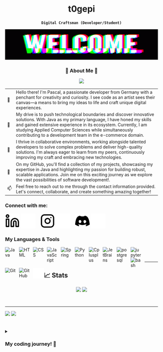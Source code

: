 
<div align="center">

# t0gepi
**`Digital Craftsman (Developer/Student)`**

</div>

<img width="100%" height="100" alt="cartman-wazzup" src="./img/welcome.gif">

<h3 align="center"> 🌟 About Me 🌟 </h3>

<p align="center">
  <img src="https://readme-typing-svg.herokuapp.com?font=Fira+Code&duration=4000&pause=1000&color=16F728&width=800&lines=Give+a+man+a+match%2C+and+he%E2%80%99ll+be+warm+for+a+few+hours...;...+set+him+on+fire%2C+and+he+will+be+warm+for+the+rest+of+his+life.;I+made+a+website+for+orphans...;...++it+doesn't+have+a+homepage.;My+grandma+has+the+heart+of+a+lion...;...+and+a+lifetime+ban+from+the+zoo.;I+threw+a+boomerang+a+few+years+ago...;...+I+now+live+in+constant+fear.">
</p>
  
<table>
  <tr>
    <td>👋</td>
    <td>
      Hello there! I'm Pascal, a passionate developer from Germany with a penchant for creativity and curiosity. I see code as an artist sees their canvas—a means to bring my ideas to life 
      and craft unique digital experiences.
    </td>
  </tr>
  
  <tr>
    <td>🚀</td>
    <td>
      My drive is to push technological boundaries and discover innovative solutions. With Java as my primary language, I have honed my skills and gained extensive experience in its ecosystem. Currently, 
      I am studying Applied Computer Sciences while simultaneously contributing to a development team in the e-commerce domain.
    </td>
  </tr>
  
  <tr>
    <td>🌱</td>
    <td>
      I thrive in collaborative environments, working alongside talented developers to solve complex problems and deliver high-quality solutions. I'm always eager to learn from my peers, 
      continuously improving my craft and embracing new technologies.
    </td>
  </tr>
  
  <tr>
    <td>🎯</td>
    <td>
      On my GitHub, you'll find a collection of my projects, showcasing my expertise in Java and highlighting my passion for building robust, scalable applications. Join me on this exciting journey as 
      we explore the vast possibilities of software development!.
    </td>
  </tr>
  
  <tr>
    <td>📫</td>
    <td>
      Feel free to reach out to me through the contact information provided. Let's connect, collaborate, and create something amazing together!
    </td>
  </tr>

</table>


### Connect with me:

[![website](./img/linkedin-light.svg)](https://linkedin.com#gh-light-mode-only)
[![website](./img/linkedin-dark.svg)](https://linkedin.com#gh-dark-mode-only)
&nbsp;&nbsp;
[![website](./img/instagram-light.svg)](https://instagram.com#gh-light-mode-only)
[![website](./img/instagram-dark.svg)](https://instagram.com#gh-dark-mode-only)
&nbsp;&nbsp;
[![website](./img/discord-light-24.svg)](https://discordapp.com/users/216163718801653760#gh-light-mode-only)
[![website](./img/discord-dark-24.svg)](https://discordapp.com/users/216163718801653760#gh-dark-mode-only)


### My Languages & Tools
<link rel="stylesheet" href="https://cdn.jsdelivr.net/gh/devicons/devicon@v2.15.1/devicon.min.css">

<img align="left" alt="Java" width="36px" src="https://cdn.jsdelivr.net/gh/devicons/devicon/icons/java/java-original-wordmark.svg" style="padding-right:10px;" />
<img align="left" alt="HTML" width="36px" src="https://cdn.jsdelivr.net/gh/devicons/devicon/icons/html5/html5-original.svg" style="padding-right:10px; " />
<img align="left" alt="CSS" width="36px" src="https://cdn.jsdelivr.net/gh/devicons/devicon/icons/css3/css3-original.svg" style="padding-right:10px;" />
<img align="left" alt="JavaScript" width="36px" src="https://cdn.jsdelivr.net/gh/devicons/devicon/icons/javascript/javascript-original.svg" style="padding-right:10px;" />
<img align="left" alt="Spring" width="36px" src="https://cdn.jsdelivr.net/gh/devicons/devicon/icons/spring/spring-original.svg" style="padding-right:10px;" />
<img align="left" alt="Python" width="36px" src="https://cdn.jsdelivr.net/gh/devicons/devicon/icons/python/python-original.svg" style="padding-right:10px;" />
<img align="left" alt="Cplusplus" width="36px" src="https://cdn.jsdelivr.net/gh/devicons/devicon/icons/cplusplus/cplusplus-original.svg" style="padding-right:10px;" />
<img align="left" alt="JetBrains" width="36px" src="https://cdn.jsdelivr.net/gh/devicons/devicon/icons/jetbrains/jetbrains-original.svg" style="padding-right:10px;" />   
<img align="left" alt="postgresql" width="36px" src="https://cdn.jsdelivr.net/gh/devicons/devicon/icons/postgresql/postgresql-original.svg" style="padding-right:10px;" />
<img align="left" alt="jupyter" width="36px" src="https://cdn.jsdelivr.net/gh/devicons/devicon/icons/jupyter/jupyter-original-wordmark.svg" style="padding-right:10px;" />
<img align="left" alt="bash" width="36px" src="https://cdn.jsdelivr.net/gh/devicons/devicon/icons/bash/bash-original.svg" style="padding-right:10px;" />
<img align="left" alt="Git" width="36px" src="https://cdn.jsdelivr.net/gh/devicons/devicon/icons/git/git-original.svg" style="padding-right:10px;" />
<img align="left" alt="GitHub" width="36px" src="https://user-images.githubusercontent.com/3369400/139447912-e0f43f33-6d9f-45f8-be46-2df5bbc91289.png" style="padding-right:10px;" />
<img align="left" alt="Terminal" width="36px" src="./img/terminal-dark.svg" />
<br />
<br />

---

## 📈 Stats

<p align="center">
<img width="48%" src="https://github-readme-stats.vercel.app/api?username=t0gepi&show_icons=true&hide_border=true&theme=github_dark_dimmed">
<img width="48%" src="https://streak-stats.demolab.com?user=t0gepi&hide_border=true&theme=tokyonight">
</p>
  
<br />

---

<img src="https://github-readme-stats.vercel.app/api/top-langs/?username=t0gepi&layout=compact&theme=github_dark_dimmed">

<img src="https://github-readme-stats.vercel.app/api/wakatime?username=t0gepi&theme=tokyonight">

#

<details>
  <summary><h3>My coding journey! 🚀</h3></summary>

I started my adventure into the world of programming by crafting Minecraft plugins and diving headfirst into Java. It was fascinating to see how I could extend the game's functionality and create unique experiences for players. As I delved deeper, my passion for coding grew, and I began exploring other languages and technologies.

Python soon caught my attention, and I found myself automating numerous small tasks with its simplicity and versatility. From there, I ventured into developing GUI applications and mini-games, expanding my skills and gaining a deeper understanding of software development.

As my journey progressed, I embarked on formal studies and entered the professional realm of programming. I focused on learning frameworks, emphasizing clean code practices, and mastering coding patterns. This phase allowed me to refine my skills and tackle more significant and complex projects with confidence.

Driven by an insatiable curiosity, I now find myself immersed in the exciting realms of artificial intelligence and deep learning. Exploring the fields of machine learning and AI algorithms, I'm continuously honing my abilities and exploring innovative ways to solve problems and create intelligent systems.

Join me on this exciting path as I continue to explore the vast landscape of coding. Together, we can push boundaries, build remarkable projects, and make a positive impact on the world.
  
</details>
  
[discord]: https://discordapp.com/users/216163718801653760
